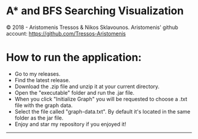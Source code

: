 # A* and BFS Searching Visualization
© 2018 - Aristomenis Tressos & Nikos Sklavounos.
Aristomenis' github account: https://github.com/Tressos-Aristomenis

# How to run the application:
- Go to my releases.
- Find the latest release.
- Download the .zip file and unzip it at your current directory.
- Open the "executable" folder and run the .jar file.
- When you click "Initialize Graph" you will be requested to choose a .txt file with the graph data.
- Select the file called "graph-data.txt". By default it's located in the same folder as the jar file.
- Enjoy and star my repository if you enjoyed it!

---------------------------------------------------

